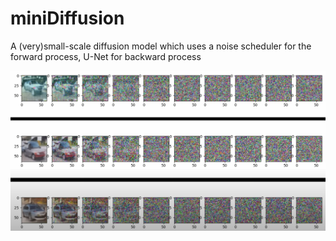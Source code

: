 # miniDiffusion
A (very)small-scale diffusion model which uses a noise scheduler for the forward process, U-Net for backward process

![](https://github.com/kevdozer1/miniDiffusion/blob/main/diffusionResult.png)
